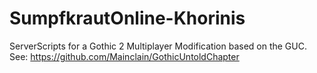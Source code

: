 SumpfkrautOnline-Khorinis
=========================

ServerScripts for a Gothic 2 Multiplayer Modification based on the GUC.
See: https://github.com/Mainclain/GothicUntoldChapter
